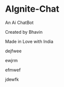 # Algnite-Chat
An Ai ChatBot

Created by Bhavin

Made in Love with India



dejfwee

ewjrm


efmwef

jdewfk

